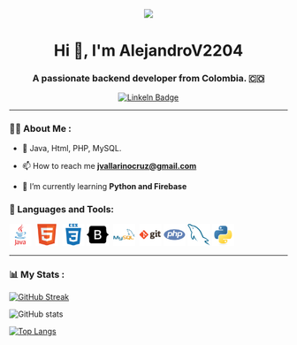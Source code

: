 <div id="header" align="center">
    <img src="https://media.giphy.com/media/zgduo4kWRRDVK/giphy.gif" width="200" />
    <h1 align="center">Hi 👋, I'm AlejandroV2204</h1>
    <h3 align="center">A passionate backend developer from Colombia. 🇨🇴​</h3>
</div>


<div id="badges" align="center">
    <a href="https://www.linkedin.com/in/john-alejandro-vallarino-cruz-10a52521a/" target="_blank">
        <img src="https://img.shields.io/twitter/url?color=red&label=Linkendin%3A%20John%20Vallarino&logo=linkedin&logoColor=blue&style=social&url=https%3A%2F%2Fwww.linkedin.com%2Fin%2Fjohn-alejandro-vallarino-cruz-10a52521a%2F"
            alt="Linkeln Badge" />
    </a>
</div>

---

### 👨‍💻 About Me :

- 💬 Java, Html, PHP, MySQL.

- 📫 How to reach me **jvallarinocruz@gmail.com**

- 🌱 I’m currently learning **Python and Firebase**


<div align="left">
    <h3>🔨 Languages and Tools:</h3>
    <div>
        <img src="https://github.com/devicons/devicon/blob/master/icons/java/java-original-wordmark.svg" title="HTML5" alt="HTML" width="40" height="40"/>&nbsp;
        <img src="https://github.com/devicons/devicon/blob/master/icons/html5/html5-original.svg" title="HTML5" alt="HTML" width="40" height="40"/>&nbsp;
        <img src="https://github.com/devicons/devicon/blob/master/icons/css3/css3-plain-wordmark.svg"  title="CSS3" alt="CSS" width="40">
        <img src="https://github.com/devicons/devicon/blob/master/icons/bootstrap/bootstrap-plain.svg" title="Bootstrap" alt="Bootstrap" width="40" height="40"/>&nbsp;
        <img src="https://github.com/devicons/devicon/blob/master/icons/mysql/mysql-original-wordmark.svg" title="MySQL"  alt="MySQL" width="40" height="40"/>&nbsp;
        <img src="https://github.com/devicons/devicon/blob/master/icons/git/git-original-wordmark.svg" title="Git" **alt="Git" width="40" height="40"/>
        <img src="https://github.com/devicons/devicon/blob/master/icons/php/php-plain.svg" title="PHP" **alt="Git" width="40" height="40"/>
        <img src="https://github.com/devicons/devicon/blob/master/icons/mysql/mysql-plain.svg" title="MySQL" **alt="Git" width="40" height="40"/>
        <img src="https://github.com/devicons/devicon/blob/master/icons/python/python-original.svg" title="Python" **alt="Git" width="40" height="40"/>
      </div>
</div>

---

### 📊 My Stats :

[![GitHub Streak](http://github-readme-streak-stats.herokuapp.com?user=AlejandroV2204&theme=onedark)](https://git.io/streak-stats)

![GitHub stats](https://github-readme-stats.vercel.app/api?username=AlejandroV2204&show_icons=true&theme=radical)

[![Top Langs](https://github-readme-stats.vercel.app/api/top-langs/?username=AlejandroV2204&theme=tokyonight)](https://github.com/anuraghazra/github-readme-stats)
